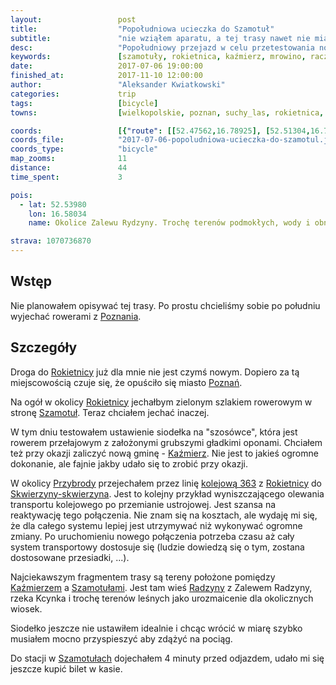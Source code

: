 ```yaml
---
layout:                 post
title:                  "Popołudniowa ucieczka do Szamotuł"
subtitle:               "nie wziąłem aparatu, a tej trasy nawet nie miałem tutaj opisywać"
desc:                   "Popołudniowy przejazd w celu przetestowania nowej opony i siodełka zaowocował odkryciem ciekawych terenów na południe od Szamotuł"
keywords:               [szamotuły, rokietnica, kaźmierz, mrowino, raczyny, zalew Radzyny]
date:                   2017-07-06 19:00:00
finished_at:            2017-11-10 12:00:00
author:                 "Aleksander Kwiatkowski"
categories:             trip
tags:                   [bicycle]
towns:                  [wielkopolskie, poznan, suchy_las, rokietnica, kazmierz, szamotuly]

coords:                 [{"route": [[52.47562,16.78925], [52.51304,16.73209], [52.51815,16.70994], [52.51053,16.66582], [52.51983,16.66273], [52.51251,16.58738], [52.53852,16.58017], [52.58110,16.60918], [52.60289,16.58617]], "type": "bicycle"}]
coords_file:            "2017-07-06-popoludniowa-ucieczka-do-szamotul.json"
coords_type:            "bicycle"
map_zooms:              11
distance:               44
time_spent:             3

pois:
  - lat: 52.53980
    lon: 16.58034
    name: Okolice Zalewu Rydzyny. Trochę terenów podmokłych, wody i obniżenie terenu.

strava: 1070736870
---
```


[wiki-linia-363]: https://pl.wikipedia.org/wiki/Linia_kolejowa_nr_363

[wiki-rokietnica]: https://pl.wikipedia.org/wiki/Rokietnica_(wojew%C3%B3dztwo_wielkopolskie)
[wiki-poznan]: https://pl.wikipedia.org/wiki/Pozna%C5%84
[wiki-szamotuly]: https://pl.wikipedia.org/wiki/Szamotu%C5%82y
[wiki-gmina-kazmierz]: https://pl.wikipedia.org/wiki/Ka%C5%BAmierz_(gmina)
[wiki-przybroda]: https://pl.wikipedia.org/wiki/Przybroda
[wiki-skwierzyna]: https://pl.wikipedia.org/wiki/Skwierzyna
[wiki-kazmierz]: https://pl.wikipedia.org/wiki/Ka%C5%BAmierz
[wiki-radzyny]: https://pl.wikipedia.org/wiki/Radzyny


Wstęp
-----

Nie planowałem opisywać tej trasy. Po prostu chcieliśmy sobie po południu
wyjechać rowerami z [Poznania][wiki-poznan].

Szczegóły
---------

Droga do [Rokietnicy][wiki-rokietnica] już dla mnie nie jest czymś nowym.
Dopiero za tą miejscowością czuje się, że opuściło się
miasto [Poznań][wiki-poznan].

Na ogół w okolicy [Rokietnicy][wiki-rokietnica] jechałbym zielonym szlakiem
rowerowym w stronę [Szamotuł][wiki-szamotuly]. Teraz chciałem jechać inaczej.

W tym dniu testowałem ustawienie siodełka na "szosówce",
która jest rowerem przełajowym z założonymi grubszymi gładkimi oponami.
Chciałem też przy okazji zaliczyć nową gminę - [Kaźmierz][wiki-gmina-kazmierz].
Nie jest to jakieś ogromne dokonanie, ale fajnie jakby udało się to zrobić
przy okazji.

W okolicy [Przybrody][wiki-przybroda] przejechałem przez linię
[kolejową 363][wiki-linia-363] z [Rokietnicy][wiki-rokietnica] do
[Skwierzyny-skwierzyna][wiki-skwierzyna]. Jest to kolejny przykład wyniszczającego
olewania transportu kolejowego po przemianie ustrojowej. Jest szansa na
reaktywację tego połączenia. Nie znam się na kosztach, ale wydaję mi się, że
dla całego systemu lepiej jest utrzymywać niż wykonywać ogromne zmiany.
Po uruchomieniu nowego połączenia potrzeba czasu aż cały system transportowy
dostosuje się (ludzie dowiedzą się o tym, zostana dostosowane przesiadki, ...).

Najciekawszym fragmentem trasy są tereny położone pomiędzy [Kaźmierzem][wiki-kazmierz]
a [Szamotułami][wiki-szamotuly]. Jest tam wieś [Radzyny][wiki-radzyny] z
Zalewem Radzyny, rzeka Kcynka i trochę terenów leśnych jako urozmaicenie dla
okolicznych wiosek.

Siodełko jeszcze nie ustawiłem idealnie i chcąc wrócić w miarę szybko musiałem
mocno przyspieszyć aby zdążyć na pociąg.

Do stacji w [Szamotułach][wiki-szamotuly] dojechałem
4 minuty przed odjazdem, udało mi się jeszcze kupić bilet w kasie.
